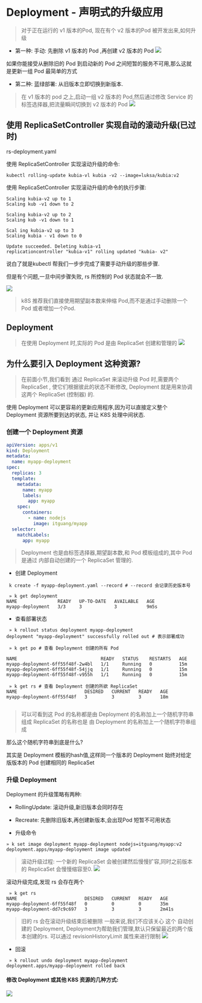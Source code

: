 # Deployment - 声明式的升级应用
> 对于正在运行的 v1 版本的Pod, 现在有个 v2 版本的Pod 被开发出来,如何升级

* 第一种: 手动: 先删除 v1 版本的 Pod ,再创建 v2 版本的 Pod
![](https://itguang.oss-cn-beijing.aliyuncs.com/20201118223233.png)

如果你能接受从删除旧的 Pod 到启动新的 Pod 之间短暂的服务不可用,那么这就是更新一组 Pod 最简单的方式

* 第二种: 蓝绿部署: 从旧版本立即切换到新版本.
> 在 v1 版本的 pod 之上,启动一组 v2 版本的 Pod,然后通过修改 Service 的标签选择器,把流量瞬间切换到 v2 版本的 Pod
![](https://itguang.oss-cn-beijing.aliyuncs.com/20201118223821.png)

## 使用 ReplicaSetController 实现自动的滚动升级(已过时)

rs-deployment.yaml

使用 ReplicaSetController 实现滚动升级的命令:
```shell script
kubectl rolling-update kubia-vl kubia -v2 --image=luksa/kubia:v2
```
使用 ReplicaSetController 实现滚动升级的命令的执行步骤:

```shell script
Scaling kubia-v2 up to 1 
Scaling kub -v1 down to 2
 
Scaling kubia-v2 up to 2 
Scaling kub -v1 down to 1 

Scal ing kubia-v2 up to 3 
Scaling kubia - v1 down to 0 

Update succeeded. Deleting kubia-v1 
replicationcontroller "kubia-v1" rolling updated "kubia- v2"
```
说白了就是kubectl 帮我们一步步完成了需要手动升级的那些步骤.

但是有个问题,一旦中间步骤失败, rs 所控制的 Pod 状态就会不一致.

![](https://itguang.oss-cn-beijing.aliyuncs.com/20201119223319.png)

> k8S 推荐我们直接使用期望副本数来伸缩 Pod,而不是通过手动删除一个Pod 或者增加一个Pod.

## Deployment

> 在使用 Deployment 时,实际的 Pod 是由 ReplicaSet 创建和管理的
> ![](https://itguang.oss-cn-beijing.aliyuncs.com/20201120221420.png)

## 为什么要引入 Deployment 这种资源?

> 在前面小节,我们看到 通过 ReplicaSet 来滚动升级 Pod 时,需要两个 ReplicaSet ,
> 使它们根据彼此的状态不断修改, Deployment 就是用来协调这两个 ReplicaSet (控制器) 的.

使用 Deployment 可以更容易的更新应用程序,因为可以直接定义整个 Deployment 资源所要到达的状态,
并让 K8S 处理中间状态.

### 创建一个 Deployment 资源

```yaml
apiVersion: apps/v1
kind: Deployment
metadata:
  name: myapp-deployment
spec:
  replicas: 3
  template:
    metadata:
      name: myapp
      labels:
        app: myapp
    spec:
      containers:
        - name: nodejs
          image: itguang/myapp
  selector:
    matchLabels:
      app: myapp
```

> Deployment 也是由标签选择器,期望副本数,和 Pod 模板组成的,其中 Pod 是通过 内部自动创建的一个 ReplicaSet
> 管理的.

* 创建 Deployment

```shell script
 k create -f myapp-deployment.yaml --record # --record 会记录历史版本号
```

```shell script
 » k get deployment
NAME               READY   UP-TO-DATE   AVAILABLE   AGE
myapp-deployment   3/3     3            3           9m5s
```
* 查看部署状态

```shell script
 » k rollout status deployment myapp-deployment    
deployment "myapp-deployment" successfully rolled out # 表示部署成功
```

```shell script
 » k get po # 查看 Deployment 创建的所有 Pod

NAME                               READY   STATUS    RESTARTS   AGE
myapp-deployment-6ff55f48f-2w4bl   1/1     Running   0          15m
myapp-deployment-6ff55f48f-54jjq   1/1     Running   0          15m
myapp-deployment-6ff55f48f-v955h   1/1     Running   0          15m

 » k get rs # 查看 Deployment 创建的所欲 ReplicaSet
NAME                         DESIRED   CURRENT   READY   AGE
myapp-deployment-6ff55f48f   3         3         3       18m


```
> 可以可看到这 Pod 的名称都是由 Deployment 的名称加上一个随机字符串组成
> ReplicaSet 的名称也是 由 Deployment 的名称加上一个随机字符串组成

那么这个随机字符串到底是什么?

其实是 Deployment 模板的hash值,这样同一个版本的 Deployment 始终对给定版版本的 Pod 创建相同的 ReplicaSet

### 升级 Deployment

Deployment 的升级策略有两种:

* RollingUpdate: 滚动升级,新旧版本会同时存在
* Recreate: 先删除旧版本,再创建新版本,会出现Pod 短暂不可用状态

* 升级命令
```shell script
» k set image deployment myapp-deployment nodejs=itguang/myapp:v2 
deployment.apps/myapp-deployment image updated
```
> 滚动升级过程: 一个新的 ReplicaSet 会被创建然后慢慢扩容,同时之前版本的 ReplicaSet 会慢慢缩容至0.
> ![](https://itguang.oss-cn-beijing.aliyuncs.com/20201122172623.png)

滚动升级完成,发现 rs 会存在两个
```shell script
 » k get rs
NAME                         DESIRED   CURRENT   READY   AGE
myapp-deployment-6ff55f48f   0         0         0       35m
myapp-deployment-dd7c9c697   3         3         3       2m41s

```
> 旧的 rs 会在滚动升级结束后被删除
> 一般来说,我们不应该关心 这个 自动创建的 Deployment, Deployment为帮助我们管理,默认只保留最近的两个版本创建的rs.
> 可以通过 revisionHistoryLimit 属性来进行限制
> ![](https://itguang.oss-cn-beijing.aliyuncs.com/20201122174755.png)

* 回滚

```shell script
 » k rollout undo deployment myapp-deployment 
deployment.apps/myapp-deployment rolled back

```

#### 修改 Deployment 或其他 K8S 资源的几种方式:

![](https://itguang.oss-cn-beijing.aliyuncs.com/20201122172246.png)








